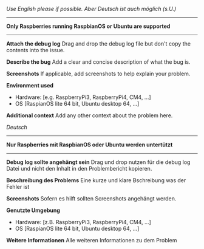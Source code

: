 _Use English please if possible. Aber Deutsch ist auch möglich (s.U.)_

***************************************************************
**Only Raspberries running RaspbianOS or Ubuntu are supported**
***************************************************************

**Attach the debug log**
Drag and drop the debug log file but don't copy the contents into the issue.

**Describe the bug**
Add a clear and concise description of what the bug is.

**Screenshots**
If applicable, add screenshots to help explain your problem.

**Environment used**
 - Hardware: [e.g. RaspberryPi3, RaspberryPi4, CM4, ...]
 - OS [RaspianOS lite 64 bit, Ubuntu desktop 64, ...]

**Additional context**
Add any other context about the problem here.

_Deutsch_

****************************************************************
**Nur Raspberries mit RaspbianOS oder Ubuntu werden untertützt**
****************************************************************

**Debug log sollte angehängt sein**
Drag und drop nutzen für die debug log Datei und nicht den Inhalt in den Problembericht kopieren.

**Beschreibung des Problems**
Eine kurze und klare Bschreibung was der Fehler ist

**Screenshots**
Sofern es hilft sollten Screenshots angehängt werden.

**Genutzte Umgebung**
 - Hardware: [z.B. RaspberryPi3, RaspberryPi4, CM4, ...]
 - OS [RaspianOS lite 64 bit, Ubuntu desktop 64, ...]

**Weitere Informationen**
Alle weiteren Informationen zu dem Problem
